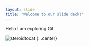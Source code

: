 ```yaml
---
layout: slide
title: "Welcome to our slide deck!"
---
```

Hello I am exploring Git.

![steroidtocat](https://octodex.github.com/images/steroidtocat.png)
{: .center}
